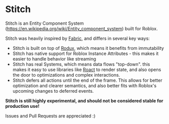 # Stitch
Stitch is an Entity Component System (https://en.wikipedia.org/wiki/Entity_component_system) built for Roblox.


Stitch was heavily inspired by [Fabric](https://github.com/evaera/Fabric), and differs in several key ways:
- Stitch is built on top of [Rodux](https://github.com/Roblox/Rodux), which means it benefits from immutability
- Stitch has native support for Roblox Instance Attributes - this makes it easier to handle behavior like streaming
- Stitch has real Systems, which means data flows "top-down". this makes it easy to use libraries like [Roact](https://github.com/Roblox/Roact) to render state, and also opens the door to optimizations and complex interactions.
- Stitch defers all actions until the end of the frame. This allows for better optimization and clearer semantics, and also better fits with Roblox's upcoming changes to deferred events.


**Stitch is still highly experimental, and should not be considered stable for production use!**

Issues and Pull Requests are appreciated :)

